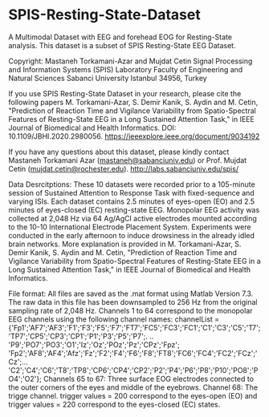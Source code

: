 # SPIS-Resting-State-Dataset
A Multimodal Dataset with EEG and forehead EOG for Resting-State analysis.
This dataset is a subset of SPIS Resting-State EEG Dataset.

Copyright:
Mastaneh Torkamani-Azar and Mujdat Cetin 
Signal Processing and Information Systems (SPIS) Laboratory 
Faculty of Engineering and Natural Sciences 
Sabanci University 
Istanbul 34956, Turkey


If you use SPIS Resting-State Dataset in your research, please cite the following papers
M. Torkamani-Azar, S. Demir Kanik, S. Aydin and M. Cetin, "Prediction of Reaction Time and Vigilance Variability from 
Spatio-Spectral Features of Resting-State EEG in a Long Sustained Attention Task," in IEEE Journal of Biomedical and Health 
Informatics. DOI: 10.1109/JBHI.2020.2980056. https://ieeexplore.ieee.org/document/9034192

If you have any questions about this dataset, please kindly contact Mastaneh Torkamani Azar (mastaneh@sabanciuniv.edu) or 
Prof. Mujdat Cetin (mujdat.cetin@rochester.edu).
http://labs.sabanciuniv.edu/spis/

Data Desrcitptions:
These 10 datasets were recorded prior to a 105-minute session of Sustained Attention to Response Task with fixed-sequence and 
varying ISIs.
Each dataset contains 2.5 minutes of eyes-open (EO) and 2.5 minutes of eyes-closed (EC) resting-state EEG.
Monopolar EEG activity was collected at 2,048 Hz via 64 Ag/AgCl active electrodes mounted according to the 10-10 International 
Electrode Placement System.
Experiments were conducted in the early afternoon to induce drowsiness in the already idled brain networks.
More explanation is provided in M. Torkamani-Azar, S. Demir Kanik, S. Aydin and M. Cetin, "Prediction of Reaction Time and 
Vigilance Variability from Spatio-Spectral Features of Resting-State EEG in a Long Sustained Attention Task," in IEEE Journal 
of Biomedical and Health Informatics.

File format:
All files are saved as the .mat format using Matlab Version 7.3.
The raw data in this file has been downsampled to 256 Hz from the original sampling rate of 2,048 Hz.
Channels 1 to 64 correspond to the monopolar EEG channels using the following channel names:
channelList = 
{'Fp1';'AF7';'AF3';'F1';'F3';'F5';'F7';'FT7';'FC5';'FC3';'FC1';'C1';'C3';'C5';'T7';'TP7';'CP5';'CP3';'CP1';'P1';'P3';'P5';'P7';.
..
    'P9';'PO7';'PO3';'O1';'Iz';'Oz';'POz';'Pz';'CPz';'Fpz';
    'Fp2';'AF8';'AF4';'Afz';'Fz';'F2';'F4';'F6';'F8';'FT8';'FC6';'FC4';'FC2';'FCz';'Cz';...
    'C2';'C4';'C6';'T8';'TP8';'CP6';'CP4';'CP2';'P2';'P4';'P6';'P8';'P10';'PO8';'PO4';'O2'};
Channels 65 to 67: Three surface EOG electrodes connected to the outer corners of the eyes and middle of the eyebrows.
Channel 68: The trigge channel. 
trigger values = 200 correspond to the eyes-open (EO) and trigger values = 220 correspond to the eyes-closed (EC) states.
